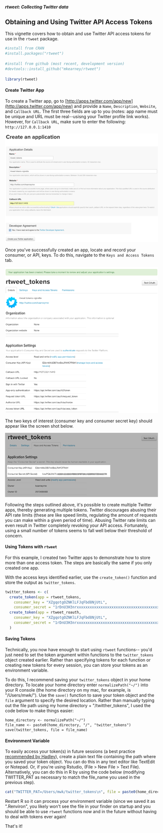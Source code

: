 ##### rtweet: Collecting Twitter data

## Obtaining and Using Twitter API Access Tokens

This vignette covers how to obtain and use Twitter API 
access tokens for use in the `rtweet` package.

``` r
#install from CRAN
#install.packages("rtweet")

#install from github (most recent, development version)
#devtools::install_github("mkearney/rtweet")

library(rtweet)
```

#### Create Twitter App

To create a Twitter app, go to [http://apps.twitter.com/app/new](http://apps.twitter.com/app/new) 
and provide a `Name`, `Description`, `Website`, and `Callback URL`.
The first three fields are up to you (notes: app name must be unique and
URL must be real--usisng your Twitter profile link works). However, for `Callback URL`, make sure to
enter the following: `http://127.0.0.1:1410`

<p align="center">
<img src="files/creating.png" alt="creating">
</p>

Once you've successfully created an app, locate 
and record your consumer, or API, keys. To do this, navigate to the
`Keys and Access Tokens` tab.

<p align="center">
<img src="files/created.png" alt="created">
</p>

The two keys of interest (consumer key and consumer 
secret key) should appear like the screen shot below.

<p align="center">
<img src="files/keys.png" alt="keys">
</p>

Following the steps outlined above, it's possible to create multiple 
Twitter apps, thereby generating multiple tokens. Twitter discourages 
abusing their API rate limits (these are like speed limits, 
regulating the amount of requests you can make within a given period 
of time). Abusing Twitter rate limits can even result in Twitter 
completely revoking your API access. Fortunately, using a small 
number of tokens seems to fall well below their threshold of concern.

#### Using Tokens with `rtweet`

For this example, I created two Twitter apps to demonstrate how to 
store more than one access token. The steps are basically the same
if you only created one app.

With the access keys identified earlier, use the `create_token()` 
function and store the output as `twitter_tokens`.

``` r
twitter_tokens <- c(
  create_token(app = rtweet_tokens, 
    consumer_key = "XZgqotgOZNKlLFJqFbd8NjUtL",
    consumer_secret = "1rDnU3H3nrxxxxxxxxxxxxxxxxxxxxxxxxxxxxxxxxxxxxxxxx"),
  create_token(app = rtweet_roauth,
    consumer_key = "XZgqotgOZNKlLFJqFbd8NjUtL",
    consumer_secret = "1rDnU3H3nrxxxxxxxxxxxxxxxxxxxxxxxxxxxxxxxxxxxxxxxx")
  )
```

#### Saving Tokens

Technically, you now have enough to start using `rtweet` functions--
you'd just need to set the token argument within functions to the
`twitter_tokens` object created earlier. Rather than specifying 
tokens for each function or creating new tokens for every session, 
you can store your tokens as an environment variable.

To do this, I recommend saving your `twitter_tokens` object in your 
home directory. To locate your home directory enter 
`normalizePath("~/")` into your R console (the home directory on 
my mac, for example, is "/Users/mwk/"). Use the `save()` function
to save your token object and the `file` argument to specify 
the desired location. Rather than manually typing out the file 
path using my home directory + "/twitther_tokens", I used the code
below to make things easier:

```{r, echo = TRUE, eval = FALSE}
home_directory <- normalizePath("~/")
file_name <- paste0(home_directory, "/", "twitter_tokens")
save(twitter_tokens, file = file_name)
```

#### Environment Variable

To easily access your token(s) in future sessions (a best practice [recommended by Hadley](https://github.com/hadley/httr/blob/master/vignettes/api-packages.Rmd)), 
create a plain text file containing the path where you saved your token object. 
You can do this in any text editor like TextEdit or Notepad. Or, 
if you're using Rstudio, (File > New File > Text File). Alternatively,
you can do this in R by using the code below (modifying TWITTER_PAT as
necessary to match the file_name you used in the previous step).

``` r
cat("TWITTER_PAT=/Users/mwk/twitter_tokens\n", file = paste0(home_directory, "/.Renviron"))
```

Restart R so it can process your environment variable (since we saved it as 
".Renviron", you likely won't see the file in your finder on startup and 
you should be able to use `rtweet` functions now and in the future without
having to deal with tokens ever again!

That's it!
